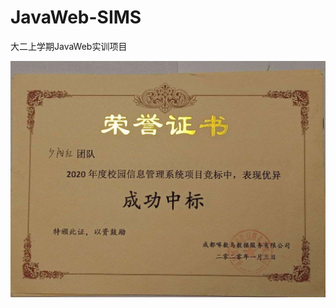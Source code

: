 # JavaWeb-SIMS
大二上学期JavaWeb实训项目

![奖状](https://github.com/664235822/JavaWeb-SIMS/blob/master/img/%E6%A0%A1%E5%9B%AD%E4%BF%A1%E6%81%AF%E7%AE%A1%E7%90%86%E7%B3%BB%E7%BB%9F%E9%A1%B9%E7%9B%AE%E4%B8%AD%E6%A0%87.jpeg?raw=true)
